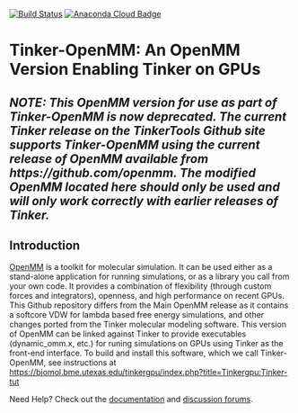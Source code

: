 [![Build Status](https://travis-ci.org/pandegroup/openmm.svg?branch=master)](https://travis-ci.org/pandegroup/openmm)
[![Anaconda Cloud Badge](https://anaconda.org/omnia/openmm/badges/downloads.svg)](https://anaconda.org/omnia/openmm)

# Tinker-OpenMM: An OpenMM Version Enabling Tinker on GPUs

<H2><B><I>NOTE: This OpenMM version for use as part of Tinker-OpenMM is now deprecated. The current Tinker release on the TinkerTools Github site supports Tinker-OpenMM using the current release of OpenMM available from https://github.com/openmm. The modified OpenMM located here should only be used and will only work correctly with earlier releases of Tinker.</I></B></H2>

<H2><B>Introduction</B></H2>

[OpenMM](http://openmm.org) is a toolkit for molecular simulation. It can be used either as a stand-alone application for running simulations, or as a library you call from your own code. It provides a combination of flexibility (through custom forces and integrators), openness, and high performance on recent GPUs. This Github repository differs from the Main OpenMM release as it contains a softcore VDW for lambda based free energy simulations, and other changes ported from the Tinker molecular modeling software. This version of OpenMM can be linked against Tinker to provide executables (dynamic_omm.x, etc.) for runing simulations on GPUs using Tinker as the front-end interface. To build and install this software, which we call Tinker-OpenMM, see instructions at https://biomol.bme.utexas.edu/tinkergpu/index.php?title=Tinkergpu:Tinker-tut

Need Help? Check out the [documentation](http://docs.openmm.org/) and [discussion forums](https://simtk.org/forums/viewforum.php?f=161).
